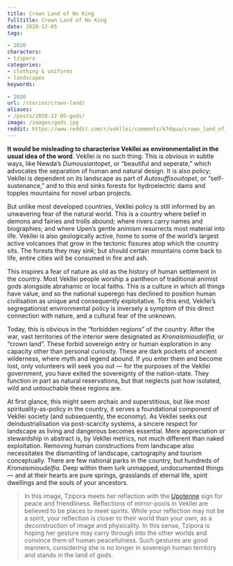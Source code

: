 ```yaml
---
title: Crown Land of No King
fulltitle: Crown Land of No King
date: 2020-12-05
tags:

- 2020
characters:
- tzipora
categories:
- clothing & uniforms
- landscapes
keywords:

- 2020
url: /stories/crown-land/
aliases:
- /posts/2020-12-05-gods/
image: /images/gods.jpg
reddit: https://www.reddit.com/r/vekllei/comments/k7dqua/crown_land_of_no_king_veklleis_landscape_of_gods/
---
```

**It would be misleading to characterise Vekllei as environmentalist in the usual idea of the word**. Vekllei is no such thing. This is obvious in subtle ways, like Newda’s *Dumousiantopet*, or “beautiful and seperate,” which advocates the separation of human and natural design. It is also policy; Vekllei is dependent on its landscape as part of *Autosuffisouitopet*, or “self-sustenance,” and to this end sinks forests for hydroelectric dams and topples mountains for novel urban projects.

But unlike most developed countries, Vekllei policy is still informed by an unwavering fear of the natural world. This is a country where belief in demons and fairies and trolls abound; where rivers carry names and biographies; and where Upen’s gentle animism resurrects most material into life. Vekllei is also geologically active, home to some of the world’s largest active volcanoes that grow in the tectonic fissures atop which the country sits. The forests they may sink; but should certain mountains come back to life, entire cities will be consumed in fire and ash.

This inspires a fear of nature as old as the history of human settlement in the country. Most Vekllei people worship a pantheon of traditional animist gods alongside abrahamic or local faiths. This is a culture in which all things have value, and so the national superego has declined to position human civilisation as unique and consequently exploitative. To this end, Vekllei’s segregationist environmental policy is inversely a symptom of this direct connection with nature, and a cultural fear of the unknown.

Today, this is obvious in the “forbidden regions” of the country. After the war, vast territories of the interior were designated as *Kronaismioudelfia*, or “crown land”. These forbid sovereign entry or human exploration in any capacity other than personal curiosity. These are dark pockets of ancient wilderness, where myth and legend abound. If you enter them and become lost, only volunteers will seek you out — for the purposes of the Vekllei government, you have exited the sovereignty of the nation-state. They function in part as natural reservations, but that neglects just how isolated, wild and untouchable these regions are.

At first glance, this might seem archaic and superstitious, but like most spirituality-as-policy in the country, it serves a foundational component of Vekllei society (and subsequently, the economy). As Vekllei seeks out deindustrialisation via post-scarcity systems, a sincere respect for landscape as living and dangerous becomes essential. Mere appreciation or stewardship in abstract is, by Vekllei metrics, not much different than naked exploitation. Removing human constructions from landscape also necessitates the dismantling of landscape, cartography and tourism conceptually. There are few national parks in the country, but hundreds of *Kronaismioudelfia*. Deep within them lurk unmapped, undocumented things — and at their hearts are pure springs, grasslands of eternal life, spirit dwellings and the souls of your ancestors.

>In this image, Tzipora meets her reflection with the [Upotenne](/factbook/society/culture/language/#6-upotenne) sign for peace and friendliness. Reflections of mirror-pools in Vekllei are believed to be places to meet spirits. While your reflection may not be a spirit, your reflection is closer to their world than your own, as a deconstruction of image and physicality. In this sense, Tzipora is hoping her gesture may carry through into the other worlds and convince them of human peacefulness. Such gestures are good manners, considering she is no longer in sovereign human territory and stands in the land of gods.
